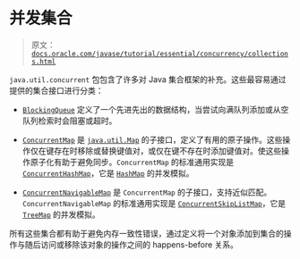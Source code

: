 # 并发集合

> 原文：[`docs.oracle.com/javase/tutorial/essential/concurrency/collections.html`](https://docs.oracle.com/javase/tutorial/essential/concurrency/collections.html)

`java.util.concurrent` 包包含了许多对 Java 集合框架的补充。这些最容易通过提供的集合接口进行分类：

+   [`BlockingQueue`](https://docs.oracle.com/javase/8/docs/api/java/util/concurrent/BlockingQueue.html) 定义了一个先进先出的数据结构，当尝试向满队列添加或从空队列检索时会阻塞或超时。

+   [`ConcurrentMap`](https://docs.oracle.com/javase/8/docs/api/java/util/concurrent/ConcurrentMap.html) 是 [`java.util.Map`](https://docs.oracle.com/javase/8/docs/api/java/util/Map.html) 的子接口，定义了有用的原子操作。这些操作仅在键存在时移除或替换键值对，或仅在键不存在时添加键值对。使这些操作原子化有助于避免同步。`ConcurrentMap` 的标准通用实现是 [`ConcurrentHashMap`](https://docs.oracle.com/javase/8/docs/api/java/util/concurrent/ConcurrentHashMap.html)，它是 [`HashMap`](https://docs.oracle.com/javase/8/docs/api/java/util/HashMap.html) 的并发模拟。

+   [`ConcurrentNavigableMap`](https://docs.oracle.com/javase/8/docs/api/java/util/concurrent/ConcurrentNavigableMap.html) 是 `ConcurrentMap` 的子接口，支持近似匹配。`ConcurrentNavigableMap` 的标准通用实现是 [`ConcurrentSkipListMap`](https://docs.oracle.com/javase/8/docs/api/java/util/concurrent/ConcurrentSkipListMap.html)，它是 [`TreeMap`](https://docs.oracle.com/javase/8/docs/api/java/util/TreeMap.html) 的并发模拟。

所有这些集合都有助于避免内存一致性错误，通过定义将一个对象添加到集合的操作与随后访问或移除该对象的操作之间的 happens-before 关系。
